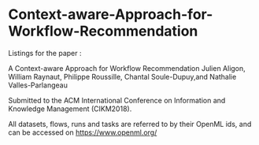 # Context-aware-Approach-for-Workflow-Recommendation

Listings for the paper :

A Context-aware Approach for Workflow Recommendation
Julien Aligon, William Raynaut, Philippe Roussille, Chantal Soule-Dupuy,and Nathalie Valles-Parlangeau

Submitted to the ACM International Conference on Information and Knowledge Management (CIKM2018).

All datasets, flows, runs and tasks are referred to by their OpenML ids, and can be accessed on https://www.openml.org/
